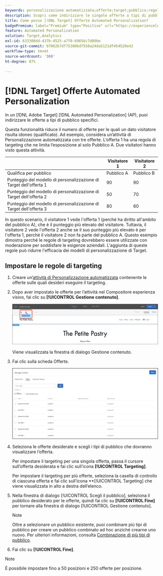 ```yaml
---
keywords: personalizzazione automatizzata;offerte;target;pubblico;regole targeting;targeting;automated personalization;offers;target;audience;targeting rules;targeting rules;targeting rules;targeting
description: Scopri come indirizzare le singole offerte a tipi di pubblico specifici utilizzando un’attività Automated Personalization (AP) in Adobe Target.
title: Come posso [!DNL Target] Offerte Automated Personalization?
badgePremium: label="Premium" type="Positive" url="https://experienceleague.adobe.com/docs/target/using/introduction/intro.html?lang=en#premium newtab=true" tooltip="See what's included in Target Premium."
feature: Automated Personalization
solution: Target,Analytics
exl-id: 633308dd-437b-4525-a7f8-69656c7d89be
source-git-commit: 07062b7df75300bd7558a24da5121df454520e42
workflow-type: tm+mt
source-wordcount: '369'
ht-degree: 87%

---
```


# [!DNL Target] Offerte Automated Personalization

In un [!DNL Adobe Target] [!DNL Automated Personalization] (AP), puoi indirizzare le offerte a tipi di pubblico specifici.

Questa funzionalità riduce il numero di offerte per le quali un dato visitatore risulta idoneo (qualificato). Ad esempio, considera un’attività di Personalizzazione automatizzata con tre offerte. L’offerta 1 ha una regola di targeting che ne limita l’esposizione al solo Pubblico A. Due visitatori hanno visto questa attività.

|  | Visitatore 1 | Visitatore 2 |
|--- |--- |--- |
| Qualifica per pubblico | Pubblico A | Pubblico B |
| Punteggio del modello di personalizzazione di Target dell&#39;offerta 1 | 90 | 90 |
| Punteggio del modello di personalizzazione di Target dell&#39;offerta 2 | 50 | 70 |
| Punteggio del modello di personalizzazione di Target dell&#39;offerta 3 | 80 | 60 |

In questo scenario, il visitatore 1 vede l&#39;offerta 1 (perché ha diritto all&#39;ambito del pubblico A), che è il punteggio più elevato del visitatore. Tuttavia, il visitatore 2 vede l&#39;offerta 2 anche se il suo punteggio più elevato è per l&#39;offerta 1, perché il visitatore 2 non fa parte del pubblico A. Questo esempio dimostra perché le regole di targeting dovrebbero essere utilizzate con moderazione per soddisfare le esigenze aziendali. L&#39;aggiunta di queste regole può ridurre l&#39;efficacia dei modelli di personalizzazione di Target.

## Impostare le regole di targeting

1. Creare un’[attività di Personalizzazione automatizzata](/help/main/c-activities/t-automated-personalization/create-ap-activity.md) contenente le offerte sulle quali desideri eseguire il targeting.
1. Dopo aver impostato le offerte per l’attività nel Compositore esperienza visivo, fai clic su **[!UICONTROL Gestione contenuto]**.

   ![Gestione contenuto](/help/main/c-activities/t-automated-personalization/assets/manage-content.png)

   Viene visualizzata la finestra di dialogo Gestione contenuto.

1. Fai clic sulla scheda Offerte.

   ![Pagina Offerte](/help/main/c-activities/t-automated-personalization/assets/manage-content-offers.png)

1. Seleziona le offerte desiderate e scegli i tipi di pubblico che dovranno visualizzare l’offerta.

   Per impostare il targeting per una singola offerta, passa il cursore sull’offerta desiderata e fai clic sull’icona **[!UICONTROL Targeting]**.

   Per impostare il targeting per più offerte, seleziona la casella di controllo di ciascuna offerta e fai clic sull’icona **[!UICONTROL Targeting] che viene visualizzata in alto a destra dell’elenco.

1. Nella finestra di dialogo [!UICONTROL Scegli il pubblico], seleziona il pubblico desiderato per le offerte, quindi fai clic su **[!UICONTROL Fine]** per tornare alla finestra di dialogo [!UICONTROL Gestione contenuto].

   >[!NOTE]
   >
   >Oltre a selezionare un pubblico esistente, puoi combinare più tipi di pubblico per creare un pubblico combinato ad hoc anziché crearne uno nuovo. Per ulteriori informazioni, consulta [Combinazione di più tipi di pubblico](/help/main/c-target/combining-multiple-audiences.md#concept_A7386F1EA4394BD2AB72399C225981E5).

1. Fai clic su **[!UICONTROL Fine]**.

>[!NOTE]
>
>È possibile impostare fino a 50 posizioni e 250 offerte per posizione.
